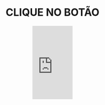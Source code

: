 <html>
<head>
    <style>
        .center {
            display: flex;
            justify-content: center;
            align-items: center;
            height: 100vh;
            flex-direction: column;
        }
        h1 {
            margin-bottom: 20px;
        }
        iframe {
            position: relative;
        }
        iframe::after {
            content: "";
            position: absolute;
            top: 0;
            left: 0;
            width: 100%;
            height: 20px; /* Ajuste esta altura para cobrir o título */
            background-color: white; /* Ajuste esta cor para combinar com a cor de fundo da sua página */
        }
    </style>
</head>
<body>
    <div class="center">
        <h1>CLIQUE NO BOTÃO</h1>
        <iframe title="" width="110" height="200" src="https://www.myinstants.com/instant/uma-bixa-foi-detectada/embed/" frameborder="0" scrolling="no"></iframe>
    </div>
</body>
</html>
